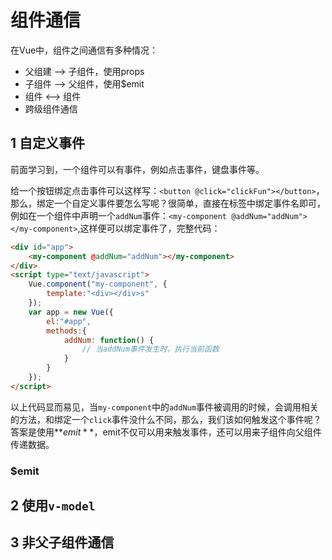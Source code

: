 # 组件通信

在Vue中，组件之间通信有多种情况：

- 父组建 --> 子组件，使用props
- 子组件 --> 父组件，使用$emit
- 组件 <--> 组件
- 跨级组件通信

## 1 自定义事件

前面学习到，一个组件可以有事件，例如点击事件，键盘事件等。

给一个按钮绑定点击事件可以这样写：`<button @click="clickFun"></button>`，那么，绑定一个自定义事件要怎么写呢？很简单，直接在标签中绑定事件名即可，例如在一个组件中声明一个`addNum`事件：`<my-component @addNum="addNum"></my-component>`,这样便可以绑定事件了，完整代码：

```html
<div id="app">
	<my-component @addNum="addNum"></my-component>
</div>
<script type="text/javascript">
	Vue.component("my-component", {
		template:"<div></div>s"	
	});
	var app = new Vue({
		el:"#app",
		methods:{
			addNum: function() {
				// 当addNum事件发生时，执行当前函数
			}
		}	
	});
</script>
```

以上代码显而易见，当`my-component`中的`addNum`事件被调用的时候，会调用相关的方法，和绑定一个`click`事件没什么不同，那么，我们该如何触发这个事件呢？答案是使用**$emit**，$emit不仅可以用来触发事件，还可以用来子组件向父组件传递数据。

### $emit

## 2 使用`v-model`
## 3 非父子组件通信